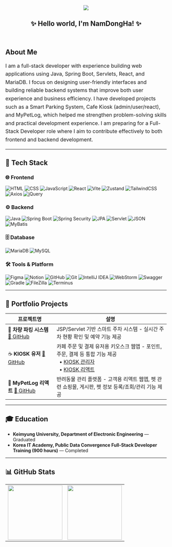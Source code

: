 <p align="center">
  <img src="https://komarev.com/ghpvc/?username=NamDongHa&label=Visitors&color=brightgreen&style=flat"/>
</p>

<h2 align="center">✨ Hello world, I'm NamDongHa! ✨</h2>
<br>

## About Me

<div align="left" style="font-size: 16px; line-height: 1.6">

I am a full-stack developer with experience building web applications using Java, Spring Boot, Servlets, React, and MariaDB. I focus on designing user-friendly interfaces and building reliable backend systems that improve both user experience and business efficiency. I have developed projects such as a Smart Parking System, Cafe Kiosk (admin/user/react), and MyPetLog, which helped me strengthen problem-solving skills and practical development experience. I am preparing for a Full-Stack Developer role where I aim to contribute effectively to both frontend and backend development.

</div>

---

## 🔧 Tech Stack

### 🌐 Frontend
![HTML](https://img.shields.io/badge/HTML5-E34F26?style=for-the-badge&logo=html5&logoColor=white)
![CSS](https://img.shields.io/badge/CSS3-1572B6?style=for-the-badge&logo=css3&logoColor=white)
![JavaScript](https://img.shields.io/badge/JavaScript-F7DF1E?style=for-the-badge&logo=javascript&logoColor=black)
![React](https://img.shields.io/badge/React-61DAFB?style=for-the-badge&logo=react&logoColor=black)
![Vite](https://img.shields.io/badge/Vite-646CFF?style=for-the-badge&logo=vite&logoColor=white)
![Zustand](https://img.shields.io/badge/Zustand-764ABC?style=for-the-badge&logo=react&logoColor=white)
![TailwindCSS](https://img.shields.io/badge/TailwindCSS-06B6D4?style=for-the-badge&logo=tailwindcss&logoColor=white)
![Axios](https://img.shields.io/badge/Axios-671ddf?style=for-the-badge&logo=axios&logoColor=white)
![jQuery](https://img.shields.io/badge/jQuery-0769AD?style=for-the-badge&logo=jquery&logoColor=white)

### ⚙️ Backend
![Java](https://img.shields.io/badge/Java-007396?style=for-the-badge&logo=java&logoColor=white)
![Spring Boot](https://img.shields.io/badge/Spring%20Boot-6DB33F?style=for-the-badge&logo=springboot&logoColor=white)
![Spring Security](https://img.shields.io/badge/Spring%20Security-6DB33F?style=for-the-badge&logo=springsecurity&logoColor=white)
![JPA](https://img.shields.io/badge/JPA-59666C?style=for-the-badge&logo=hibernate&logoColor=white)
![Servlet](https://img.shields.io/badge/Servlet-FF6F00?style=for-the-badge&logo=java&logoColor=white)
![JSON](https://img.shields.io/badge/JSON-000000?style=for-the-badge&logo=json&logoColor=white)
![MyBatis](https://img.shields.io/badge/MyBatis-339933?style=for-the-badge&logo=mybatis&logoColor=white)

### 🗄️ Database
![MariaDB](https://img.shields.io/badge/MariaDB-003545?style=for-the-badge&logo=mariadb&logoColor=white)
![MySQL](https://img.shields.io/badge/MySQL-4479A1?style=for-the-badge&logo=mysql&logoColor=white)

### 🛠️ Tools & Platform
![Figma](https://img.shields.io/badge/Figma-F24E1E?style=for-the-badge&logo=figma&logoColor=white)
![Notion](https://img.shields.io/badge/Notion-000000?style=for-the-badge&logo=notion&logoColor=white)
![GitHub](https://img.shields.io/badge/GitHub-181717?style=for-the-badge&logo=github&logoColor=white)
![Git](https://img.shields.io/badge/Git-F05032?style=for-the-badge&logo=git&logoColor=white)
![IntelliJ IDEA](https://img.shields.io/badge/IntelliJ%20IDEA-000000?style=for-the-badge&logo=intellijidea&logoColor=white)
![WebStorm](https://img.shields.io/badge/WebStorm-000000?style=for-the-badge&logo=webstorm&logoColor=white)
![Swagger](https://img.shields.io/badge/Swagger-85EA2D?style=for-the-badge&logo=swagger&logoColor=black)
![Gradle](https://img.shields.io/badge/Gradle-02303A?style=for-the-badge&logo=gradle&logoColor=white)
![FileZilla](https://img.shields.io/badge/FileZilla-BF0000?style=for-the-badge&logo=filezilla&logoColor=white)
![Terminus](https://img.shields.io/badge/Terminus-000000?style=for-the-badge&logo=gnometerminal&logoColor=white)

---

## 📁 Portfolio Projects

| 프로젝트명 | 설명 |
|------------|------|
| 🚗 **차량 파킹 시스템** <a href="https://github.com/NamDongHa/jsp_servlet_project_2505">🔗 GitHub</a> | JSP/Servlet 기반 스마트 주차 시스템 - 실시간 주차 현황 확인 및 예약 기능 제공 |
| ☕ **KIOSK 유저** <a href="https://github.com/NamDongHa/kiosk_user">🔗 GitHub</a> | 카페 주문 및 결제 유저용 키오스크 웹앱 - 포인트, 주문, 결제 등 통합 기능 제공<br> &nbsp;&nbsp;• [KIOSK 관리자](https://github.com/NamDongHa/kiosk_admin)<br> &nbsp;&nbsp;• [KIOSK 리액트](https://github.com/NamDongHa/kiosk_user_react) |
| 🐾 **MyPetLog 리액트** <a href="https://github.com/NamDongHa/mypetlog_customer">🔗 GitHub</a> | 반려동물 관리 플랫폼 - 고객용 리액트 웹앱, 펫 관련 쇼핑몰, 게시판, 펫 정보 등록/조회/관리 기능 제공 |

---

## 🎓 Education

- **Keimyung University, Department of Electronic Engineering** — Graduated
- **Korea IT Academy, Public Data Convergence Full-Stack Developer Training (900 hours)** — Completed
---

## 📊 GitHub Stats

<table>
  <tr>
    <td><img src="https://github-readme-stats.vercel.app/api?username=NamDongHa&show_icons=true&theme=default" height="170" /></td>
    <td><img src="https://github-readme-stats.vercel.app/api/top-langs/?username=NamDongHa&layout=compact&theme=default" height="170" /></td>
  </tr>
</table>
